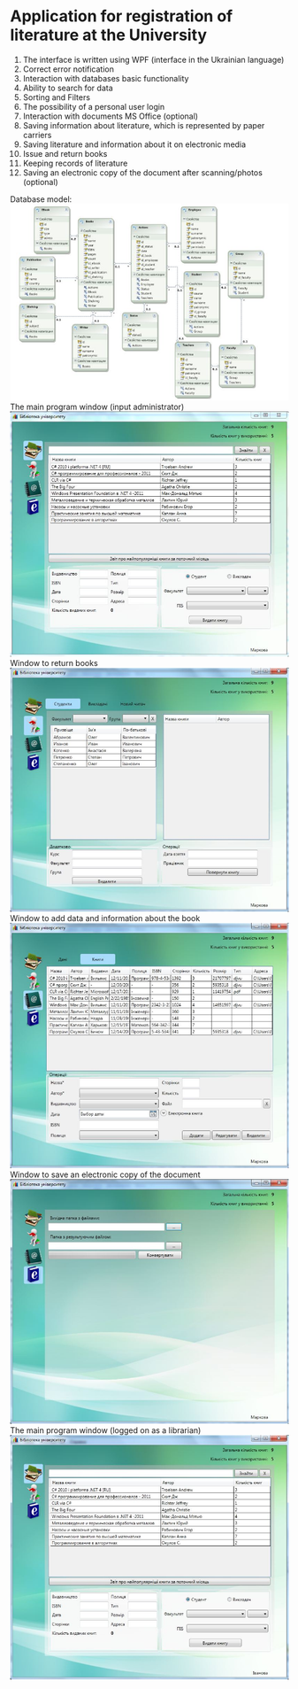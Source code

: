 # Application for registration of literature at the University
1. The interface is written using WPF (interface in the Ukrainian language)
2. Correct error notification
3. Interaction with databases basic functionality
4. Ability to search for data
5. Sorting and Filters
6. The possibility of a personal user login
7. Interaction with documents MS Office (optional)
8. Saving information about literature, which is represented by paper carriers
9. Saving literature and information about it on electronic media
10. Issue and return books
11. Keeping records of literature
12. Saving an electronic copy of the document after scanning/photos (optional)

Database model:
![Screenshot](https://github.com/MarkovaNatasha/University-Library/blob/master/0.JPG)
The main program window (input administrator)
![Screenshot](https://github.com/MarkovaNatasha/University-Library/blob/master/1.JPG)
Window to return books
![Screenshot](https://github.com/MarkovaNatasha/University-Library/blob/master/2.JPG)
Window to add data and information about the book
![Screenshot](https://github.com/MarkovaNatasha/University-Library/blob/master/3.JPG)
Window to save an electronic copy of the document
![Screenshot](https://github.com/MarkovaNatasha/University-Library/blob/master/4.JPG)
The main program window (logged on as a librarian)
![Screenshot](https://github.com/MarkovaNatasha/University-Library/blob/master/5.JPG)

